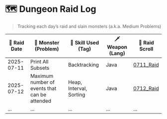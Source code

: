 # 🗺️ Dungeon Raid Log

> Tracking each day’s raid and slain monsters (a.k.a. Medium Problems)


| 📅 Raid Date | 🧟 Monster (Problem)      | 🧠 Skill Used (Tag) | 🗡️ Weapon (Lang) | 🔗 Raid Scroll |
|-------------|---------------------------|----------------------|------------------|----------------|
| 2025-07-11  | Print All Subsets         | Backtracking         | Java             | [0711_Raid](Rides-in-2025/11_July_Ride/Problem.md) |
| 2025-07-12  | Maximum number of events that can be attended         | Heap, Interval, Sorting         | Java             | [0712_Raid](Rides-in-2025/12_July_Ride/Problem.md) |
| ...        | ...                     | ...              | ...       | ...  |

